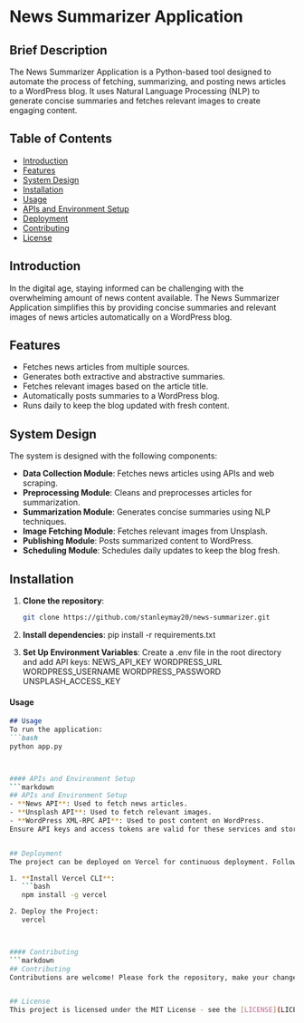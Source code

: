 # News Summarizer Application

## Brief Description

The News Summarizer Application is a Python-based tool designed to automate the process of fetching, summarizing, and posting news articles to a WordPress blog. It uses Natural Language Processing (NLP) to generate concise summaries and fetches relevant images to create engaging content.


## Table of Contents
- [Introduction](#introduction)
- [Features](#features)
- [System Design](#system-design)
- [Installation](#installation)
- [Usage](#usage)
- [APIs and Environment Setup](#apis-and-environment-setup)
- [Deployment](#deployment)
- [Contributing](#contributing)
- [License](#license)

## Introduction
In the digital age, staying informed can be challenging with the overwhelming amount of news content available. The News Summarizer Application simplifies this by providing concise summaries and relevant images of news articles automatically on a WordPress blog.


## Features
- Fetches news articles from multiple sources.
- Generates both extractive and abstractive summaries.
- Fetches relevant images based on the article title.
- Automatically posts summaries to a WordPress blog.
- Runs daily to keep the blog updated with fresh content.


## System Design
The system is designed with the following components:
- **Data Collection Module**: Fetches news articles using APIs and web scraping.
- **Preprocessing Module**: Cleans and preprocesses articles for summarization.
- **Summarization Module**: Generates concise summaries using NLP techniques.
- **Image Fetching Module**: Fetches relevant images from Unsplash.
- **Publishing Module**: Posts summarized content to WordPress.
- **Scheduling Module**: Schedules daily updates to keep the blog fresh.


## Installation
1. **Clone the repository**:
   ```bash
   git clone https://github.com/stanleymay20/news-summarizer.git

2. **Install dependencies**:
     pip install -r requirements.txt

3. **Set Up Environment Variables**: Create a .env file in the root directory and add API keys:
      NEWS_API_KEY
      WORDPRESS_URL
      WORDPRESS_USERNAME
      WORDPRESS_PASSWORD
      UNSPLASH_ACCESS_KEY



#### Usage
```markdown
## Usage
To run the application:
```bash
python app.py



#### APIs and Environment Setup
```markdown
## APIs and Environment Setup
- **News API**: Used to fetch news articles.
- **Unsplash API**: Used to fetch relevant images.
- **WordPress XML-RPC API**: Used to post content on WordPress.
Ensure API keys and access tokens are valid for these services and store them securely in a `.env` file.


## Deployment
The project can be deployed on Vercel for continuous deployment. Follow these steps:

1. **Install Vercel CLI**:
   ```bash
   npm install -g vercel

2. Deploy the Project:
   vercel



#### Contributing
```markdown
## Contributing
Contributions are welcome! Please fork the repository, make your changes, and submit a pull request.


## License
This project is licensed under the MIT License - see the [LICENSE](LICENSE) file for details.





